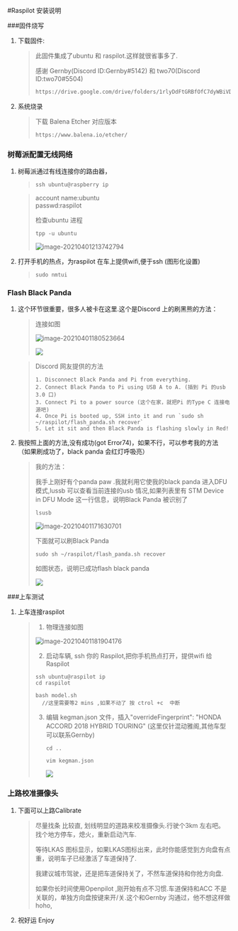 #Raspilot 安装说明 

###固件烧写

1. 下载固件:

   > 此固件集成了ubuntu 和 raspilot.这样就很省事多了. 
   >
   > 感谢 Gernby(Discord ID:Gernby#5142) 和 two70(Discord ID:two70#5504)
   >
   > ~~~html
   > https://drive.google.com/drive/folders/1rlyDdFtGRBfOfC7dyWBiVDFcSTHWrUb5?usp=sharing
   > 
   > ~~~
   >
   > 

2. 系统烧录

   > 下载 Balena Etcher 对应版本
   >
   > ~~~html
   > https://www.balena.io/etcher/
   > ~~~
   >
   > 

### 树莓派配置无线网络

1. 树莓派通过有线连接你的路由器，

   > ~~~text
   > ssh ubuntu@raspberry ip
   > ~~~
   >
   > 

   > account name:ubuntu  
   > passwd:raspilot
   >
   > 检查ubuntu 进程
   >
   > ~~~text
   > tpp -u ubuntu
   > ~~~
   >
   > ![image-20210401213742794](https://gitee.com/cnlinux/pic/raw/master/20210401213743.png)

2. 打开手机的热点，为raspilot 在车上提供wifi,便于ssh (图形化设置)

   > ~~~text
   > sudo nmtui
   > ~~~
   >
   > 

### Flash Black Panda

1. 这个环节很重要，很多人被卡在这里.这个是Discord 上的刷黑熊的方法：

   > 连接如图
   >
   > ![image-20210401180523664](https://gitee.com/cnlinux/pic/raw/master/20210401180733.png)
   >
   > ![](https://gitee.com/cnlinux/pic/raw/master/20210401181118.png)

   > Discord 网友提供的方法
   >
   > ~~~text
   > 1. Disconnect Black Panda and Pi from everything.
   > 2. Connect Black Panda to Pi using USB A to A. (插到 Pi 的usb 3.0 口)
   > 3. Connect Pi to a power source (这个在家，就把Pi 的Type C 连接电源吧)
   > 4. Once Pi is booted up, SSH into it and run `sudo sh ~/raspilot/flash_panda.sh recover`
   > 5. Let it sit and then Black Panda is flashing slowly in Red!
   > ~~~
   >
   > 

2. 我按照上面的方法,没有成功(got Error74)，如果不行，可以参考我的方法（如果刷成功了，black panda 会红灯呼吸亮）

   > 我的方法：
   >
   > 我手上刚好有个panda paw .我就利用它使我的black panda 进入DFU 模式,lussb 可以查看当前连接的usb 情况,如果列表里有 STM Device in DFU Mode 这一行信息，说明Black Panda 被识别了
   >
   > ~~~text
   > lsusb
   > ~~~
   >
   > ![image-20210401171630701](https://gitee.com/cnlinux/pic/raw/master/20210401171631.png)
   >
   > 下面就可以刷Black Panda
   >
   > ~~~text
   > sudo sh ~/raspilot/flash_panda.sh recover
   > ~~~
   >
   > 如图状态，说明已成功flash black panda
   >
   > ![](https://gitee.com/cnlinux/pic/raw/master/20210401174722.jpg)

###上车测试

1. 上车连接raspilot

   > 1. 物理连接如图
   >
   > ![image-20210401181904176](https://gitee.com/cnlinux/pic/raw/master/20210401181904.png)
   >
   > 2. 启动车辆, ssh 你的 Raspilot,把你手机热点打开，提供wifi 给 Raspilot
   >
   > ~~~text
   > ssh ubuntu@raspilot ip
   > cd raspilot
   > 
   > bash model.sh   
   >   //这里需要等2 mins ,如果不动了 按 ctrol +c  中断
   > ~~~
   >
   > 3. 编辑 kegman.json 文件，插入"overrideFingerprint": "HONDA ACCORD 2018 HYBRID TOURING"
   >    (这里仅针混动雅阁,其他车型 可以联系Gernby)
   >
   >    ~~~text 
   >    cd ..
   >    
   >    vim kegman.json 
   >    ~~~
   >
   >    ![](https://gitee.com/cnlinux/pic/raw/master/20210401185023.jpeg)

### 上路校准摄像头

1. 下面可以上路Calibrate 

   > 尽量找条 比较直, 划线明显的道路来校准摄像头.行驶个3km 左右吧。找个地方停车，熄火，重新启动汽车.
   >
   > 等待LKAS 图标显示，如果LKAS图标出来，此时你能感觉到方向盘有点重，说明车子已经激活了车道保持了.
   >
   > 我建议城市驾驶，还是把车道保持关了，不然车道保持和你抢方向盘.
   >
   > 如果你长时间使用Openpilot ,刚开始有点不习惯.车道保持和ACC 不是关联的，单独方向盘按键来开/关.这个和Gernby 沟通过，他不想这样做 hoho,

2. 祝好运 Enjoy